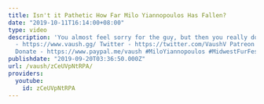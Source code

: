```yaml
---
title: Isn't it Pathetic How Far Milo Yiannopoulos Has Fallen?
date: "2019-10-11T16:14:00+08:00"
type: video
description: 'You almost feel sorry for the guy, but then you really dont Website
  - https://www.vaush.gg/ Twitter - https://twitter.com/VaushV Patreon - https://www.patreon.com/vaush
  Donate - https://www.paypal.me/vaush #MiloYiannopoulos #MidwestFurFest'
publishdate: "2019-09-20T03:36:50.000Z"
url: /vaush/zCeUVpNtRPA/
providers:
  youtube:
    id: zCeUVpNtRPA
---
```

